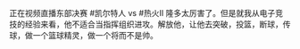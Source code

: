 正在视频直播东部决赛 #凯尔特人 vs #热火Ⅱ 隆多太厉害了。但是就我从电子竞技的经验来看，他不适合当指挥组织进攻。解放他，让他去突破，投篮，断球，传球，做一个篮球精灵，做一个将而不是帅。  ​​​​